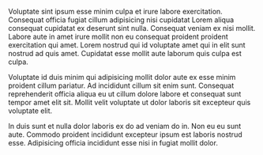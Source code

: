 Voluptate sint ipsum esse minim culpa et irure labore exercitation. Consequat officia fugiat cillum adipisicing nisi cupidatat Lorem aliqua consequat cupidatat ex deserunt sint nulla. Consequat veniam ex nisi mollit. Labore aute in amet irure mollit non eu consequat proident proident exercitation qui amet. Lorem nostrud qui id voluptate amet qui in elit sunt nostrud ad quis amet. Cupidatat esse mollit aute laborum quis culpa est culpa.

Voluptate id duis minim qui adipisicing mollit dolor aute ex esse minim proident cillum pariatur. Ad incididunt cillum sit enim sunt. Consequat reprehenderit officia aliqua eu ut cillum dolore labore et consequat sunt tempor amet elit sit. Mollit velit voluptate ut dolor laboris sit excepteur quis voluptate elit.

In duis sunt et nulla dolor laboris ex do ad veniam do in. Non eu eu sunt aute. Commodo proident incididunt excepteur ipsum est laboris nostrud esse. Adipisicing officia incididunt esse nisi in fugiat mollit dolor.
